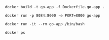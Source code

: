 
```
docker build -t go-app -f Dockerfile.go-app .
```

```
docker run -p 8084:8000 -e PORT=8000 go-app
```

```
docker run -it --rm go-app /bin/bash
```

```
docker ps
```